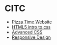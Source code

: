 # CITC

<ul>
    <li><a href="intro_to_html/index.html" target="_blank">Pizza Time Website</a></li>
    <li><a href="html5_intro_css/index.html" target="_blank">HTML5 intro to css</a></li>
    <li><a href="adv_css/index.html" target="_blank">Advanced CSS </a></li>
    <li><a href="responsive/index.html" target="_blank">Responsive Design </a></li>
</ul>